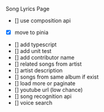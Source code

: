 Song Lyrics Page
- [] use composition api
- [x] move to pinia
- [] add typescript
- [] add unit test
- [] add contributor name
- [] related songs from artist
- [] artist description
- [] songs from same album if exist
- [] load more or paginate
- [] youtube url (low chance)
- [] song recognition api
- [] voice search
